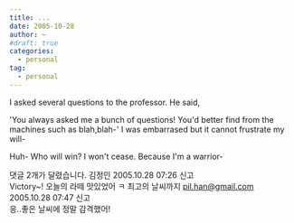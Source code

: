 ```yaml
---
title: ...
date: 2005-10-28
author: ~
#draft: true
categories:
  - personal
tag:
  - personal
---
```




I asked several questions to the professor.
He said,

'You always asked me a bunch of questions! You'd better find from the machines such as blah,blah-'
I was embarrased but it cannot frustrate my will-

Huh- Who will win? I won't cease.
Because I'm a warrior-


 댓글  2개가 달렸습니다.
 김정인 2005.10.28 07:26 신고   
Victory~! 
오늘의 라떼 맛있었어 ㅋ 최고의 날씨까지
 pil.han@gmail.com 2005.10.28 07:47 신고   
응..좋은 날씨에 정말 감격했어!





